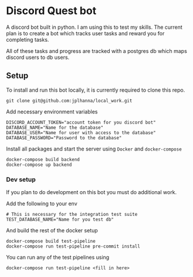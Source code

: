 # Discord Quest bot

A discord bot built in python. I am using this to test my skills.
The current plan is to create a bot which tracks user tasks and reward you for completing tasks.

All of these tasks and progress are tracked with a postgres db which maps discord users to db users.

## Setup

To install and run this bot locally, it is currently required to clone this repo.

```commandline
git clone git@github.com:jplhanna/local_work.git
```

Add necessary environment variables

```shell
DISCORD_ACCOUNT_TOKEN="account token for you discord bot"
DATABASE_NAME="Name for the database"
DATABASE_USER="Name for user with access to the database"
DATABASE_PASSWORD="Password to the database"
```

Install all packages and start the server using `Docker` and `docker-compose`

```commandline
docker-compose build backend
docker-compose up backend
```

### Dev setup

If you plan to do development on this bot you must do additional work.

Add the following to your env

```shell
# This is necessary for the integration test suite
TEST_DATABASE_NAME="Name for you test db"
```

And build the rest of the docker setup

```commandline
docker-compose build test-pipeline
docker-compose run test-pipeline pre-commit install
```

You can run any of the test pipelines using

```commandline
docker-compose run test-pipeline <fill in here>
```
